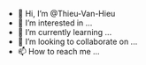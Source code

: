 - 👋 Hi, I’m @Thieu-Van-Hieu
- 👀 I’m interested in ...
- 🌱 I’m currently learning ...
- 💞️ I’m looking to collaborate on ...
- 📫 How to reach me ...

<!---
Thieu-Van-Hieu/Thieu-Van-Hieu is a ✨ special ✨ repository because its `README.md` (this file) appears on your GitHub profile.
You can click the Preview link to take a look at your changes.
--->
